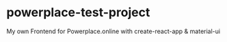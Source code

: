 # powerplace-test-project
My own Frontend for Powerplace.online with create-react-app &amp; material-ui
